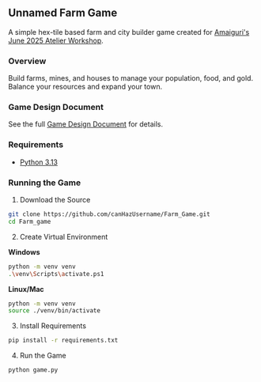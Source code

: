 ## Unnamed Farm Game

A simple hex-tile based farm and city builder game created for [Amaiguri's June 2025 Atelier Workshop](https://itch.io/jam/amaiguris-april-2024-atelier-workshop).

### Overview

Build farms, mines, and houses to manage your population, food, and gold. Balance your resources and expand your town.

### Game Design Document

See the full [Game Design Document](game_design_doc.md) for details.

### Requirements

- [Python 3.13](https://www.python.org/downloads/release/python-3130/)

### Running the Game

1. Download the Source

```bash
git clone https://github.com/canHazUsername/Farm_Game.git
cd Farm_game
```

2. Create Virtual Environment

**Windows**

```bash
python -m venv venv
.\venv\Scripts\activate.ps1
```

**Linux/Mac**

```bash
python -m venv venv
source ./venv/bin/activate
```

3. Install Requirements

```bash
pip install -r requirements.txt
```

4. Run the Game

```bash
python game.py
```
